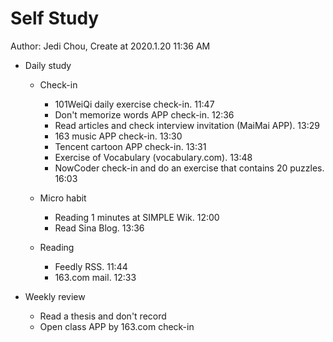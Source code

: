 # Self Study

Author: Jedi Chou, Create at 2020.1.20 11:36 AM

* Daily study
  * Check-in
    * 101WeiQi daily exercise check-in. 11:47
    * Don't memorize words APP check-in. 12:36
    * Read articles and check interview invitation (MaiMai APP). 13:29
    * 163 music APP check-in. 13:30
    * Tencent cartoon APP check-in. 13:31
    * Exercise of Vocabulary (vocabulary.com). 13:48
    * NowCoder check-in and do an exercise that contains 20 puzzles. 16:03

  * Micro habit
    * Reading 1 minutes at SIMPLE Wik. 12:00
    * Read Sina Blog. 13:36

  * Reading
    * Feedly RSS. 11:44
    * 163.com mail. 12:33

* Weekly review
  * Read a thesis and don't record
  * Open class APP by 163.com check-in
